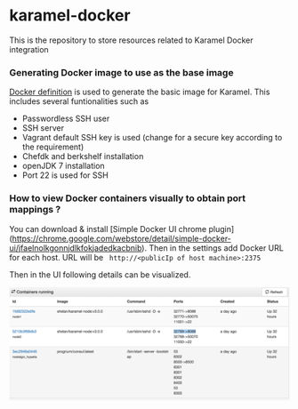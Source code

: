 # karamel-docker
This is the repository to store resources related to Karamel Docker integration

### Generating Docker image to use as the base image

[Docker definition](https://github.com/shelan/karamel-docker/tree/master/docker-image) is used to generate the basic image for Karamel. This includes several funtionalities such as

* Passwordless SSH user
* SSH server
* Vagrant default SSH key is used (change for a secure key according to the requirement)
* Chefdk and berkshelf installation
* openJDK 7 installation
* Port 22 is used for SSH


### How to view Docker containers visually to obtain port mappings ?

You can download & install [Simple Docker UI chrome plugin] (https://chrome.google.com/webstore/detail/simple-docker-ui/jfaelnolkgonnjdlkfokjadedkacbnib). Then in the settings add Docker URL for each host. URL will be ``` http://<publicIp of host machine>:2375```

Then in the UI following details can be visualized.

![alt text][docker-ui]

[docker-ui]: https://github.com/shelan/karamel-docker/blob/master/img/docker-ui.png "Docker UI"


